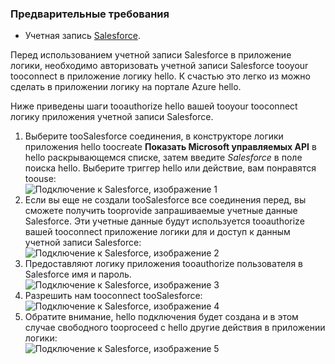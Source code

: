 ### <a name="prerequisites"></a>Предварительные требования
* Учетная запись [Salesforce](https://salesforce.com).  

Перед использованием учетной записи Salesforce в приложение логики, необходимо авторизовать учетной записи Salesforce tooyour tooconnect в приложение логику hello. К счастью это легко из можно сделать в приложении логику на портале Azure hello.  

Ниже приведены шаги tooauthorize hello вашей tooyour tooconnect логику приложения учетной записи Salesforce.  

1. Выберите tooSalesforce соединения, в конструкторе логики приложения hello toocreate **Показать Microsoft управляемых API** в hello раскрывающемся списке, затем введите *Salesforce* в поле поиска hello. Выберите триггер hello или действие, вам понравятся toouse:  
   ![Подключение к Salesforce, изображение 1](./media/connectors-create-api-salesforce/salesforce-1.png)  
2. Если вы еще не создали tooSalesforce все соединения перед, вы сможете получить tooprovide запрашиваемые учетные данные Salesforce. Эти учетные данные будут используется tooauthorize вашей tooconnect приложение логики для и доступ к данным учетной записи Salesforce:  
   ![Подключение к Salesforce, изображение 2](./media/connectors-create-api-salesforce/salesforce-2.png)  
3. Предоставляют логику приложения tooauthorize пользователя в Salesforce имя и пароль.  
   ![Подключение к Salesforce, изображение 3](./media/connectors-create-api-salesforce/salesforce-3.png)  
4. Разрешить нам tooconnect tooSalesforce:  
   ![Подключение к Salesforce, изображение 4](./media/connectors-create-api-salesforce/salesforce-4.png)  
5. Обратите внимание, hello подключения будет создана и в этом случае свободного tooproceed с hello другие действия в приложении логики:  
   ![Подключение к Salesforce, изображение 5](./media/connectors-create-api-salesforce/salesforce-5.png)  

